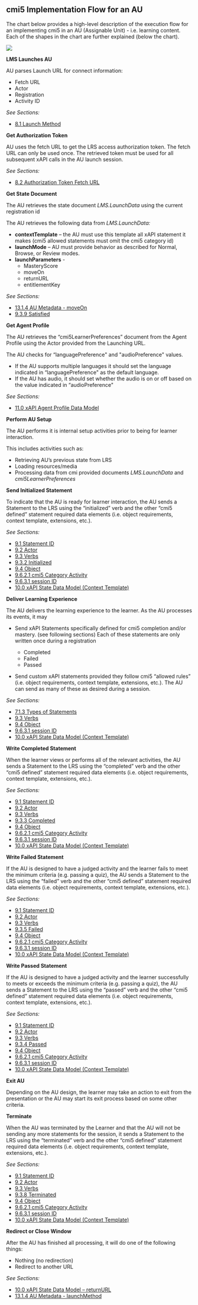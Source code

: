## cmi5 Implementation Flow for an AU

The chart below provides a high-level description of the execution flow for an implementing cmi5 in an AU (Assignable Unit) - i.e. learning content.  Each of the shapes in the chart are further explained (below the chart).

![](./au-flow-chart.png?raw=true)


**LMS Launches AU**

AU parses Launch URL for connect information:

  - Fetch URL
  - Actor
  - Registration
  - Activity ID

*See Sections:*

  - [8.1 Launch Method](https://github.com/AICC/CMI-5_Spec_Current/blob/quartz/cmi5_spec.md#launch_method)

**<span class="underline">Get Authorization Token</span>**

AU uses the fetch URL to get the LRS access authorization token. The fetch URL can only be used once. The retrieved token must be used for all subsequent xAPI calls in the AU launch session.

*See Sections:*

  - [8.2 Authorization Token Fetch URL](https://github.com/AICC/CMI-5_Spec_Current/blob/quartz/cmi5_spec.md#fetch_url)

**<span class="underline">Get State Document</span>**

The AU retrieves the state document *LMS.LaunchData* using the current registration id

The AU retrieves the following data from *LMS.LaunchData:*

  - **contextTemplate** – the AU must use this template all xAPI statement it makes (cmi5 allowed statements must omit the cmi5 category id)
  - **launchMode** – AU must provide behavior as described for Normal, Browse, or Review modes.
  - **launchParameters** -
      - MasteryScore
      - moveOn
      - returnURL
     - entitlementKey

*See Sections:*

  - [13.1.4 AU Metadata - moveOn](https://github.com/AICC/CMI-5_Spec_Current/blob/quartz/cmi5_spec.md#au_meta_data)
  - [9.3.9 Satisfied](https://github.com/AICC/CMI-5_Spec_Current/blob/quartz/cmi5_spec.md#verbs_satisfied)

**<span class="underline">Get Agent Profile</span>**

The AU retrieves the “cmi5LearnerPreferences” document from the Agent Profile using the Actor provided from the Launching URL.

The AU checks for “languagePreference" and "audioPreference" values.
  - If the AU supports multiple languages it should set the language indicated in “languagePreference" as the default language.
  - If the AU has audio, it should set whether the audio is on or off based on the value indicated in “audioPreference"

*See Sections:*
  - [11.0 xAPI Agent Profile Data Model](https://github.com/AICC/CMI-5_Spec_Current/blob/quartz/cmi5_spec.md#xapi_agent_profile)

**<span class="underline">Perform AU Setup</span>**

The AU performs it is internal setup activities prior to being for learner interaction.

This includes activities such as:

  - Retrieving AU’s previous state from LRS
  - Loading resources/media
  - Processing data from cmi provided documents *LMS.LaunchData* and *cmi5LearnerPreferences*

**<span class="underline">Send Initialized Statement</span>**

To indicate that the AU is ready for learner interaction, the AU sends a Statement to the LRS using the “initialized” verb and the other “cmi5 defined” statement required data elements (i.e. object requirements, context template, extensions, etc.).

*See Sections:*

  - [9.1 Statement ID](https://github.com/AICC/CMI-5_Spec_Current/blob/quartz/cmi5_spec.md#statement_id)
  - [9.2 Actor](https://github.com/AICC/CMI-5_Spec_Current/blob/quartz/cmi5_spec.md#actor)
  - [9.3 Verbs](https://github.com/AICC/CMI-5_Spec_Current/blob/quartz/cmi5_spec.md#verbs)
  - [9.3.2 Initialized](https://github.com/AICC/CMI-5_Spec_Current/blob/quartz/cmi5_spec.md#verbs_initialized)
  - [9.4 Object](https://github.com/AICC/CMI-5_Spec_Current/blob/quartz/cmi5_spec.md#object)
  - [9.6.2.1 cmi5 Category Activity](https://github.com/AICC/CMI-5_Spec_Current/blob/quartz/cmi5_spec.md#context_activities_category_cmi5)
  - [9.6.3.1 session ID](https://github.com/AICC/CMI-5_Spec_Current/blob/quartz/cmi5_spec.md#context_extensions_session_id)
  - [10.0 xAPI State Data Model (Context Template)](https://github.com/AICC/CMI-5_Spec_Current/blob/quartz/cmi5_spec.md#xapi_state)

**<span class="underline">Deliver Learning Experience</span>**

The AU delivers the learning experience to the learner. As the AU processes its events, it may

  - Send xAPI Statements specifically defined for cmi5 completion and/or mastery. (see following sections) Each of these statements are only written once during a registration  
      - Completed
      - Failed 
      - Passed

  - Send custom xAPI statements provided they follow cmi5 “allowed rules” (i.e. object requirements, context template, extensions, etc.). The AU can send as many of these as desired during a session.

*See Sections:*
  - [7.1.3 Types of Statements](https://github.com/AICC/CMI-5_Spec_Current/blob/quartz/cmi5_spec.md#type_statement_au)
  - [9.3 Verbs](https://github.com/AICC/CMI-5_Spec_Current/blob/quartz/cmi5_spec.md#verbs)
  - [9.4 Object](https://github.com/AICC/CMI-5_Spec_Current/blob/quartz/cmi5_spec.md#object)
  - [9.6.3.1 session ID](https://github.com/AICC/CMI-5_Spec_Current/blob/quartz/cmi5_spec.md#context_extensions_session_id)
  - [10.0 xAPI State Data Model (Context Template)](https://github.com/AICC/CMI-5_Spec_Current/blob/quartz/cmi5_spec.md#xapi_state)

**<span class="underline">Write Completed Statement</span>**

When the learner views or performs all of the relevant activities, the AU sends a Statement to the LRS using the “completed” verb and the other “cmi5 defined” statement required data elements (i.e. object requirements, context template, extensions, etc.).

*See Sections:*
  - [9.1 Statement ID](https://github.com/AICC/CMI-5_Spec_Current/blob/quartz/cmi5_spec.md#statement_id)
  - [9.2 Actor](https://github.com/AICC/CMI-5_Spec_Current/blob/quartz/cmi5_spec.md#actor)
  - [9.3 Verbs](https://github.com/AICC/CMI-5_Spec_Current/blob/quartz/cmi5_spec.md#verbs)
  - [9.3.3 Completed](https://github.com/AICC/CMI-5_Spec_Current/blob/quartz/cmi5_spec.md#verbs_completed)
  - [9.4 Object](https://github.com/AICC/CMI-5_Spec_Current/blob/quartz/cmi5_spec.md#object)
  - [9.6.2.1 cmi5 Category Activity](https://github.com/AICC/CMI-5_Spec_Current/blob/quartz/cmi5_spec.md#context_activities_category_cmi5)
  - [9.6.3.1 session ID](https://github.com/AICC/CMI-5_Spec_Current/blob/quartz/cmi5_spec.md#context_extensions_session_id)
  - [10.0 xAPI State Data Model (Context Template)](https://github.com/AICC/CMI-5_Spec_Current/blob/quartz/cmi5_spec.md#xapi_state)


**<span class="underline">Write Failed Statement</span>**

If the AU is designed to have a judged activity and the learner fails to meet the minimum criteria (e.g. passing a quiz), the AU sends a Statement to the LRS using the “failed” verb and the other “cmi5 defined” statement required data elements (i.e. object requirements, context template, extensions, etc.).

*See Sections:*
  - [9.1 Statement ID](https://github.com/AICC/CMI-5_Spec_Current/blob/quartz/cmi5_spec.md#statement_id)
  - [9.2 Actor](https://github.com/AICC/CMI-5_Spec_Current/blob/quartz/cmi5_spec.md#actor)
  - [9.3 Verbs](https://github.com/AICC/CMI-5_Spec_Current/blob/quartz/cmi5_spec.md#verbs)
  - [9.3.5 Failed](https://github.com/AICC/CMI-5_Spec_Current/blob/quartz/cmi5_spec.md#verbs_failed)
  - [9.4 Object](https://github.com/AICC/CMI-5_Spec_Current/blob/quartz/cmi5_spec.md#object)
  - [9.6.2.1 cmi5 Category Activity](https://github.com/AICC/CMI-5_Spec_Current/blob/quartz/cmi5_spec.md#context_activities_category_cmi5)
  - [9.6.3.1 session ID](https://github.com/AICC/CMI-5_Spec_Current/blob/quartz/cmi5_spec.md#context_extensions_session_id)
  - [10.0 xAPI State Data Model (Context Template)]()

**<span class="underline">Write Passed Statement</span>**

If the AU is designed to have a judged activity and the learner successfully to meets or exceeds the minimum criteria (e.g. passing a quiz), the AU sends a Statement to the LRS using the “passed” verb and the other “cmi5 defined” statement required data elements (i.e. object requirements, context template, extensions, etc.).

*See Sections:*
  - [9.1 Statement ID](https://github.com/AICC/CMI-5_Spec_Current/blob/quartz/cmi5_spec.md#statement_id)
  - [9.2 Actor](https://github.com/AICC/CMI-5_Spec_Current/blob/quartz/cmi5_spec.md#actor)
  - [9.3 Verbs](https://github.com/AICC/CMI-5_Spec_Current/blob/quartz/cmi5_spec.md#verbs)
  - [9.3.4 Passed](https://github.com/AICC/CMI-5_Spec_Current/blob/quartz/cmi5_spec.md#verbs_passed)
  - [9.4 Object](https://github.com/AICC/CMI-5_Spec_Current/blob/quartz/cmi5_spec.md#object)
  - [9.6.2.1 cmi5 Category Activity](https://github.com/AICC/CMI-5_Spec_Current/blob/quartz/cmi5_spec.md#context_activities_category_cmi5)
  - [9.6.3.1 session ID](https://github.com/AICC/CMI-5_Spec_Current/blob/quartz/cmi5_spec.md#context_extensions_session_id)
  - [10.0 xAPI State Data Model (Context Template)](https://github.com/AICC/CMI-5_Spec_Current/blob/quartz/cmi5_spec.md#xapi_state)


**<span class="underline">Exit AU</span>**

Depending on the AU design, the learner may take an action to exit from the presentation or the AU may start its exit process based on some other criteria.

**<span class="underline">Terminate</span>**

When the AU was terminated by the Learner and that the AU will not be sending any more statements for the session, it sends a Statement to the LRS using the “terminated” verb and the other “cmi5 defined” statement required data elements (i.e. object requirements, context template, extensions, etc.).

*See Sections:*
  - [9.1 Statement ID](https://github.com/AICC/CMI-5_Spec_Current/blob/quartz/cmi5_spec.md#statement_id)
  - [9.2 Actor](https://github.com/AICC/CMI-5_Spec_Current/blob/quartz/cmi5_spec.md#actor)
  - [9.3 Verbs](https://github.com/AICC/CMI-5_Spec_Current/blob/quartz/cmi5_spec.md#verbs)
  - [9.3.8 Terminated](https://github.com/AICC/CMI-5_Spec_Current/blob/quartz/cmi5_spec.md#verbs_terminated)
  - [9.4 Object](https://github.com/AICC/CMI-5_Spec_Current/blob/quartz/cmi5_spec.md#object)
  - [9.6.2.1 cmi5 Category Activity](https://github.com/AICC/CMI-5_Spec_Current/blob/quartz/cmi5_spec.md#context_activities_category_cmi5)
  - [9.6.3.1 session ID](https://github.com/AICC/CMI-5_Spec_Current/blob/quartz/cmi5_spec.md#context_extensions_session_id)
  - [10.0 xAPI State Data Model (Context Template)](https://github.com/AICC/CMI-5_Spec_Current/blob/quartz/cmi5_spec.md#xapi_state)


**<span class="underline">Redirect or Close Window</span>**

After the AU has finished all processing, it will do one of the following things:
  - Nothing (no redirection)
  - Redirect to another URL

*See Sections:*
  - [10.0 xAPI State Data Model – returnURL](https://github.com/AICC/CMI-5_Spec_Current/blob/quartz/cmi5_spec.md#xapi_state)
  - [13.1.4 AU Metadata - launchMethod](https://github.com/AICC/CMI-5_Spec_Current/blob/quartz/cmi5_spec.md#au_meta_data)
